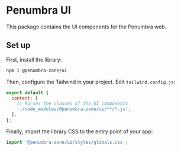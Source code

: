 # Penumbra UI

This package contains the UI components for the Penumbra web.

## Set up

First, install the library:

```bash
npm i @penumbra-zone/ui
```

Then, configure the Tailwind in your project. Edit `tailwind.config.js`:

```js
export default {
  content: [
    // Parses the classes of the UI components
    './node_modules/@penumbra-zone/ui/**/*.js',
  ],
};
```

Finally, import the library CSS to the entry point of your app:

```js
import '@penumbra-zone/ui/styles/globals.css';
```
